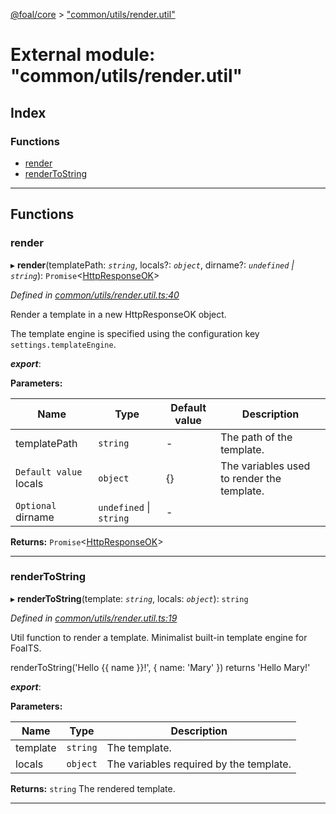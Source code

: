 [@foal/core](../README.md) > ["common/utils/render.util"](../modules/_common_utils_render_util_.md)

# External module: "common/utils/render.util"

## Index

### Functions

* [render](_common_utils_render_util_.md#render)
* [renderToString](_common_utils_render_util_.md#rendertostring)

---

## Functions

<a id="render"></a>

###  render

▸ **render**(templatePath: *`string`*, locals?: *`object`*, dirname?: *`undefined` \| `string`*): `Promise`<[HttpResponseOK](../classes/_core_http_http_responses_.httpresponseok.md)>

*Defined in [common/utils/render.util.ts:40](https://github.com/FoalTS/foal/blob/538afb23/packages/core/src/common/utils/render.util.ts#L40)*

Render a template in a new HttpResponseOK object.

The template engine is specified using the configuration key `settings.templateEngine`.

*__export__*: 

**Parameters:**

| Name | Type | Default value | Description |
| ------ | ------ | ------ | ------ |
| templatePath | `string` | - |  The path of the template. |
| `Default value` locals | `object` |  {} |  The variables used to render the template. |
| `Optional` dirname | `undefined` \| `string` | - |

**Returns:** `Promise`<[HttpResponseOK](../classes/_core_http_http_responses_.httpresponseok.md)>

___
<a id="rendertostring"></a>

###  renderToString

▸ **renderToString**(template: *`string`*, locals: *`object`*): `string`

*Defined in [common/utils/render.util.ts:19](https://github.com/FoalTS/foal/blob/538afb23/packages/core/src/common/utils/render.util.ts#L19)*

Util function to render a template. Minimalist built-in template engine for FoalTS.

renderToString('Hello {{ name }}!', { name: 'Mary' }) returns 'Hello Mary!'

*__export__*: 

**Parameters:**

| Name | Type | Description |
| ------ | ------ | ------ |
| template | `string` |  The template. |
| locals | `object` |  The variables required by the template. |

**Returns:** `string`
The rendered template.

___

